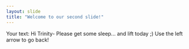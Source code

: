 ```yaml
---
layout: slide
title: "Welcome to our second slide!"
---
```

Your text: Hi Trinity- Please get some sleep... and lift today ;)
Use the left arrow to go back!
